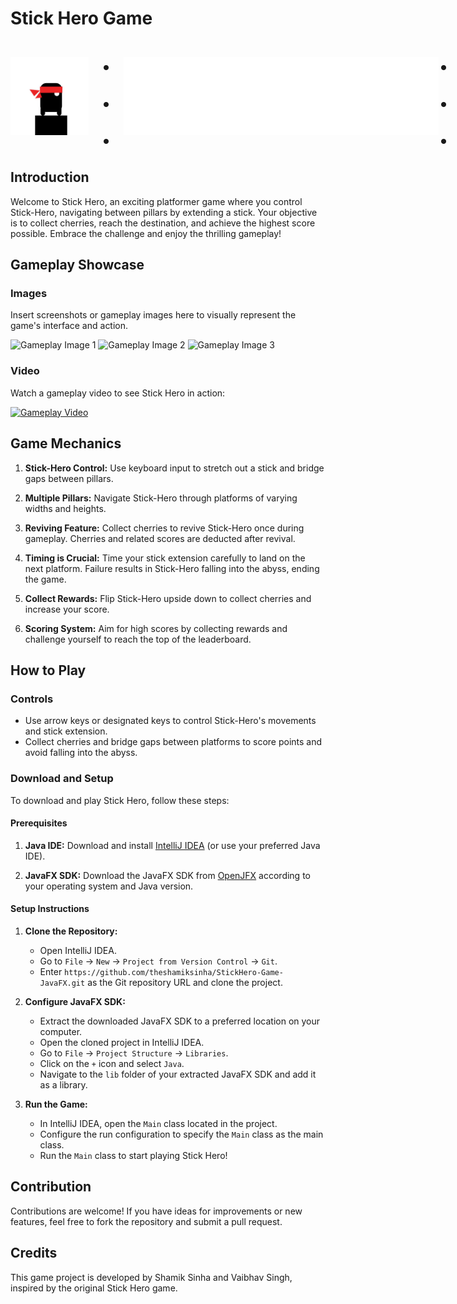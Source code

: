 # Stick Hero Game
<div style="display: flex; align-items: center;">
  <img src="https://github.com/theshamiksinha/StickHero-Game-JavaFX/raw/main/src/main/resources/Images/StickHeroCharacter.png" alt="StickHero Logo" height="125" style="margin-right: 20px;">
  <span style="font-size: 48px; font-weight: bold;">.   .   .</span>
  <img src="https://github.com/theshamiksinha/StickHero-Game-JavaFX/raw/main/src/main/resources/Images/TitlePNG.png" alt="Title Logo" height="125" style="margin-left: 20px;">
  <span style="font-size: 48px; font-weight: bold;">.   .   .</span>
</div>



## Introduction

Welcome to Stick Hero, an exciting platformer game where you control Stick-Hero, navigating between pillars by extending a stick. Your objective is to collect cherries, reach the destination, and achieve the highest score possible. Embrace the challenge and enjoy the thrilling gameplay!

## Gameplay Showcase

### Images

Insert screenshots or gameplay images here to visually represent the game's interface and action.

![Gameplay Image 1](path/to/your/image1.png)
![Gameplay Image 2](path/to/your/image2.png)
![Gameplay Image 3](path/to/your/image3.png)

### Video

Watch a gameplay video to see Stick Hero in action:

[![Gameplay Video](https://img.youtube.com/vi/VIDEO_ID_HERE/0.jpg)](https://www.youtube.com/watch?v=5iBd60uciAk)


## Game Mechanics

1. **Stick-Hero Control:** Use keyboard input to stretch out a stick and bridge gaps between pillars.
   
2. **Multiple Pillars:** Navigate Stick-Hero through platforms of varying widths and heights.
   
3. **Reviving Feature:** Collect cherries to revive Stick-Hero once during gameplay. Cherries and related scores are deducted after revival.
   
4. **Timing is Crucial:** Time your stick extension carefully to land on the next platform. Failure results in Stick-Hero falling into the abyss, ending the game.
   
5. **Collect Rewards:** Flip Stick-Hero upside down to collect cherries and increase your score.
   
6. **Scoring System:** Aim for high scores by collecting rewards and challenge yourself to reach the top of the leaderboard.

## How to Play

### Controls

- Use arrow keys or designated keys to control Stick-Hero's movements and stick extension.
- Collect cherries and bridge gaps between platforms to score points and avoid falling into the abyss.

### Download and Setup

To download and play Stick Hero, follow these steps:

#### Prerequisites

1. **Java IDE:** Download and install [IntelliJ IDEA](https://www.jetbrains.com/idea/download/) (or use your preferred Java IDE).
   
2. **JavaFX SDK:** Download the JavaFX SDK from [OpenJFX](https://openjfx.io/) according to your operating system and Java version.

#### Setup Instructions

1. **Clone the Repository:**
   - Open IntelliJ IDEA.
   - Go to `File` -> `New` -> `Project from Version Control` -> `Git`.
   - Enter `https://github.com/theshamiksinha/StickHero-Game-JavaFX.git` as the Git repository URL and clone the project.

2. **Configure JavaFX SDK:**
   - Extract the downloaded JavaFX SDK to a preferred location on your computer.
   - Open the cloned project in IntelliJ IDEA.
   - Go to `File` -> `Project Structure` -> `Libraries`.
   - Click on the `+` icon and select `Java`.
   - Navigate to the `lib` folder of your extracted JavaFX SDK and add it as a library.

3. **Run the Game:**
   - In IntelliJ IDEA, open the `Main` class located in the project.
   - Configure the run configuration to specify the `Main` class as the main class.
   - Run the `Main` class to start playing Stick Hero!

## Contribution

Contributions are welcome! If you have ideas for improvements or new features, feel free to fork the repository and submit a pull request.

## Credits

This game project is developed by Shamik Sinha and Vaibhav Singh, inspired by the original Stick Hero game.
